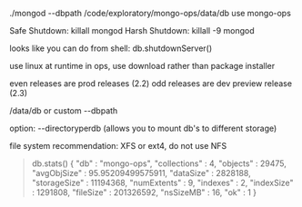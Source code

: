 ./mongod --dbpath /code/exploratory/mongo-ops/data/db
use mongo-ops

Safe Shutdown:
killall mongod
Harsh Shutdown:
killall -9 mongod

looks like you can do from shell:
db.shutdownServer()

use linux at runtime
in ops, use download rather than package installer

even releases are prod releases (2.2)
odd releases are dev preview release (2.3)

/data/db
or custom --dbpath

option: --directoryperdb
(allows you to mount db's to different storage)

file system recommendation: XFS or ext4, do not use NFS


> db.stats()
{
 "db" : "mongo-ops",
 "collections" : 4,
 "objects" : 29475,
 "avgObjSize" : 95.95209499575911,
 "dataSize" : 2828188,
 "storageSize" : 11194368,
 "numExtents" : 9,
 "indexes" : 2,
 "indexSize" : 1291808,
 "fileSize" : 201326592,
 "nsSizeMB" : 16,
 "ok" : 1
}

